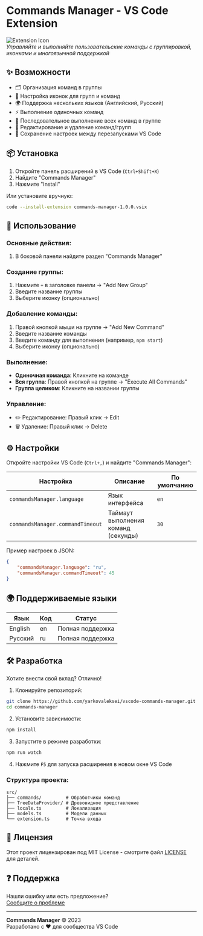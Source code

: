 # Commands Manager - VS Code Extension

![Extension Icon](https://via.placeholder.com/128x128/4a86e8/ffffff?text=CC)  
*Управляйте и выполняйте пользовательские команды с группировкой, иконками и многоязычной поддержкой*

## ✨ Возможности

- 🗂️ Организация команд в группы
- 🎨 Настройка иконок для групп и команд
- 🌍 Поддержка нескольких языков (Английский, Русский)
- ⚡ Выполнение одиночных команд
- 🚀 Последовательное выполнение всех команд в группе
- 🔧 Редактирование и удаление команд/групп
- 💾 Сохранение настроек между перезапусками VS Code

## 📦 Установка

1. Откройте панель расширений в VS Code (`Ctrl+Shift+X`)
2. Найдите "Commands Manager"
3. Нажмите "Install"

Или установите вручную:
```bash
code --install-extension commands-manager-1.0.0.vsix
```

## 🚀 Использование

### Основные действия:
1. В боковой панели найдите раздел "Commands Manager"

### Создание группы:
1. Нажмите `+` в заголовке панели → "Add New Group"
2. Введите название группы
3. Выберите иконку (опционально)

### Добавление команды:
1. Правой кнопкой мыши на группе → "Add New Command"
2. Введите название команды
3. Введите команду для выполнения (например, `npm start`)
4. Выберите иконку (опционально)

### Выполнение:
- **Одиночная команда**: Кликните на команде
- **Вся группа**: Правой кнопкой на группе → "Execute All Commands"
- **Группа целиком**: Кликните на названии группы

### Управление:
- ✏️ Редактирование: Правый клик → Edit
- 🗑️ Удаление: Правый клик → Delete

## ⚙️ Настройки

Откройте настройки VS Code (`Ctrl+,`) и найдите "Commands Manager":

| Настройка | Описание | По умолчанию |
|-----------|----------|--------------|
| `commandsManager.language` | Язык интерфейса | `en` |
| `commandsManager.commandTimeout` | Таймаут выполнения команд (секунды) | `30` |

Пример настроек в JSON:
```json
{
    "commandsManager.language": "ru",
    "commandsManager.commandTimeout": 45
}
```

## 🌍 Поддерживаемые языки

| Язык      | Код | Статус       |
|-----------|-----|--------------|
| English   | en  | Полная поддержка |
| Русский   | ru  | Полная поддержка |

## 🛠 Разработка

Хотите внести свой вклад? Отлично!

1. Клонируйте репозиторий:
```bash
git clone https://github.com/yarkovaleksei/vscode-commands-manager.git
cd commands-manager
```

2. Установите зависимости:
```bash
npm install
```

3. Запустите в режиме разработки:
```bash
npm run watch
```

4. Нажмите `F5` для запуска расширения в новом окне VS Code

### Структура проекта:
```
src/
├── commands/         # Обработчики команд
├── TreeDataProvider/ # Древовидное представление
├── locale.ts         # Локализация
├── models.ts         # Модели данных
└── extension.ts      # Точка входа
```

## 📄 Лицензия

Этот проект лицензирован под MIT License - смотрите файл [LICENSE](LICENSE) для деталей.

## ❓ Поддержка

Нашли ошибку или есть предложение?  
[Сообщите о проблеме](https://github.com/yarkovaleksei/vscode-commands-manager/issues)

---

**Commands Manager** © 2023  
Разработано с ❤️ для сообщества VS Code